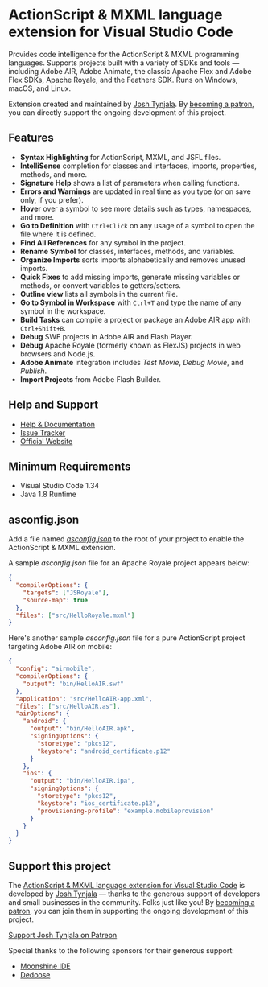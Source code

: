 # ActionScript & MXML language extension for Visual Studio Code

Provides code intelligence for the ActionScript & MXML programming languages. Supports projects built with a variety of SDKs and tools — including Adobe AIR, Adobe Animate, the classic Apache Flex and Adobe Flex SDKs, Apache Royale, and the Feathers SDK. Runs on Windows, macOS, and Linux.

Extension created and maintained by [Josh Tynjala](https://patreon.com/josht). By [becoming a patron](https://www.patreon.com/bePatron?c=203199), you can directly support the ongoing development of this project.

## Features

- **Syntax Highlighting** for ActionScript, MXML, and JSFL files.
- **IntelliSense** completion for classes and interfaces, imports, properties, methods, and more.
- **Signature Help** shows a list of parameters when calling functions.
- **Errors and Warnings** are updated in real time as you type (or on save only, if you prefer).
- **Hover** over a symbol to see more details such as types, namespaces, and more.
- **Go to Definition** with `Ctrl+Click` on any usage of a symbol to open the file where it is defined.
- **Find All References** for any symbol in the project.
- **Rename Symbol** for classes, interfaces, methods, and variables.
- **Organize Imports** sorts imports alphabetically and removes unused imports.
- **Quick Fixes** to add missing imports, generate missing variables or methods, or convert variables to getters/setters.
- **Outline view** lists all symbols in the current file.
- **Go to Symbol in Workspace** with `Ctrl+T` and type the name of any symbol in the workspace.
- **Build Tasks** can compile a project or package an Adobe AIR app with `Ctrl+Shift+B`.
- **Debug** SWF projects in Adobe AIR and Flash Player.
- **Debug** Apache Royale (formerly known as FlexJS) projects in web browsers and Node.js.
- **Adobe Animate** integration includes _Test Movie_, _Debug Movie_, and _Publish_.
- **Import Projects** from Adobe Flash Builder.

## Help and Support

- [Help & Documentation](https://github.com/BowlerHatLLC/vscode-as3mxml/wiki)
- [Issue Tracker](https://github.com/BowlerHatLLC/vscode-as3mxml/issues)
- [Official Website](https://as3mxml.com/)

## Minimum Requirements

- Visual Studio Code 1.34
- Java 1.8 Runtime

## asconfig.json

Add a file named [_asconfig.json_](https://github.com/BowlerHatLLC/vscode-as3mxml/wiki/asconfig.json) to the root of your project to enable the ActionScript & MXML extension.

A sample _asconfig.json_ file for an Apache Royale project appears below:

```json
{
  "compilerOptions": {
    "targets": ["JSRoyale"],
    "source-map": true
  },
  "files": ["src/HelloRoyale.mxml"]
}
```

Here's another sample _asconfig.json_ file for a pure ActionScript project targeting Adobe AIR on mobile:

```json
{
  "config": "airmobile",
  "compilerOptions": {
    "output": "bin/HelloAIR.swf"
  },
  "application": "src/HelloAIR-app.xml",
  "files": ["src/HelloAIR.as"],
  "airOptions": {
    "android": {
      "output": "bin/HelloAIR.apk",
      "signingOptions": {
        "storetype": "pkcs12",
        "keystore": "android_certificate.p12"
      }
    },
    "ios": {
      "output": "bin/HelloAIR.ipa",
      "signingOptions": {
        "storetype": "pkcs12",
        "keystore": "ios_certificate.p12",
        "provisioning-profile": "example.mobileprovision"
      }
    }
  }
}
```

## Support this project

The [ActionScript & MXML language extension for Visual Studio Code](https://marketplace.visualstudio.com/items?itemName=bowlerhatllc.vscode-nextgenas) is developed by [Josh Tynjala](http://patreon.com/josht) — thanks to the generous support of developers and small businesses in the community. Folks just like you! By [becoming a patron](https://www.patreon.com/bePatron?c=203199), you can join them in supporting the ongoing development of this project.

[Support Josh Tynjala on Patreon](http://patreon.com/josht)

Special thanks to the following sponsors for their generous support:

- [Moonshine IDE](http://moonshine-ide.com/)
- [Dedoose](https://www.dedoose.com/)
